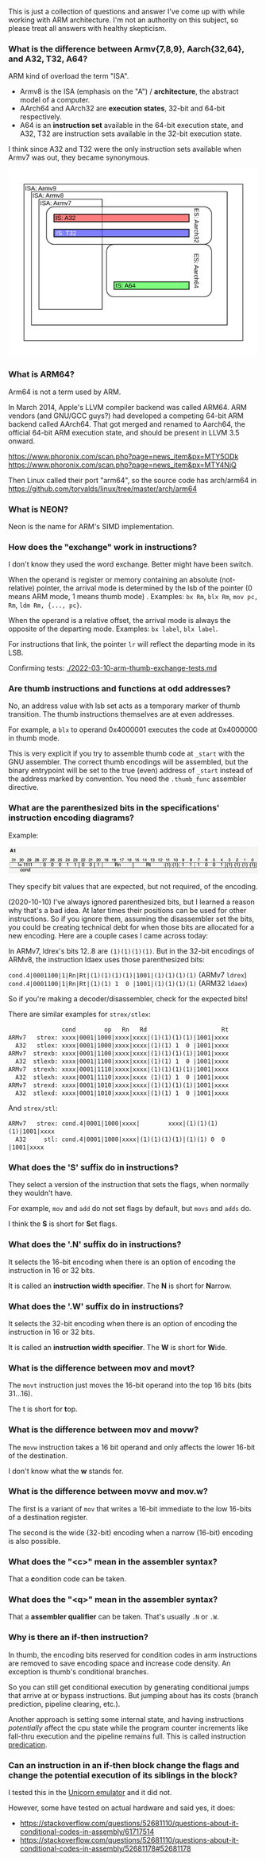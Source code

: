 This is just a collection of questions and answer I've come up with while working with ARM architecture. I'm not an authority on this subject, so please treat all answers with healthy skepticism.

### What is the difference between Armv{7,8,9}, Aarch{32,64}, and A32, T32, A64?

ARM kind of overload the term "ISA".

* Armv8 is the ISA (emphasis on the "A") / **architecture**, the abstract model of a computer.
* AArch64 and AArch32 are **execution states**, 32-bit and 64-bit respectively.
* A64 is an **instruction set** available in the 64-bit execution state, and A32, T32 are instruction sets available in the 32-bit execution state.

I think since A32 and T32 were the only instruction sets available when Armv7 was out, they became synonymous.

![](./assets/arm-isa-terminology.svg)

### What is ARM64?

Arm64 is not a term used by ARM. 

In March 2014, Apple's LLVM compiler backend was called ARM64. ARM vendors (and GNU/GCC guys?) had developed a competing 64-bit ARM backend called AArch64. That got merged and renamed to Aarch64, the official 64-bit ARM execution state, and should be present in LLVM 3.5 onward.

https://www.phoronix.com/scan.php?page=news_item&px=MTY5ODk
https://www.phoronix.com/scan.php?page=news_item&px=MTY4NjQ

Then Linux called their port "arm64", so the source code has arch/arm64 in https://github.com/torvalds/linux/tree/master/arch/arm64

### What is NEON?

Neon is the name for ARM's SIMD implementation.

### How does the "exchange" work in instructions?

I don't know they used the word exchange. Better might have been switch.

When the operand is register or memory containing an absolute (not-relative) pointer, the arrival mode is determined by the lsb of the pointer (0 means ARM mode, 1 means thumb mode) . Examples: `bx Rm`, `blx Rm`, `mov pc, Rm`, `ldm Rm, {..., pc}`.

When the operand is a relative offset, the arrival mode is always the opposite of the departing mode. Examples: `bx label`, `blx label`.

For instructions that link, the pointer `lr` will reflect the departing mode in its LSB.

Confirming tests: [./2022-03-10-arm-thumb-exchange-tests.md](./2022-03-10-arm-thumb-exchange-tests.md)

### Are thumb instructions and functions at odd addresses?

No, an address value with lsb set acts as a temporary marker of thumb transition. The thumb instructions themselves are at even addresses.

For example, a `blx` to operand 0x4000001 executes the code at 0x4000000 in thumb mode.

This is very explicit if you try to assemble thumb code at `_start` with the GNU assembler. The correct thumb encodings will be assembled, but the binary entrypoint will be set to the true (even) address of `_start` instead of the address marked by convention. You need the `.thumb_func` assembler directive.

### What are the parenthesized bits in the specifications' instruction encoding diagrams?

Example:

![image-20221111144403785](assets/image-20221111144403785.png)

They specify bit values that are expected, but not required, of the encoding.

(2020-10-10) I've always ignored parenthesized bits, but I learned a reason why that's a bad idea. At later times their positions can be used for other instructions. So if you ignore them, assuming the disassembler set the bits, you could be creating technical debt for when those bits are allocated for a new encoding. Here are a couple cases I came across today:

In ARMv7, ldrex's bits 12..8 are `(1)(1)(1)(1)`. But in the 32-bit encodings of ARMv8, the instruction ldaex uses those parenthesized bits:

`cond.4|0001100|1|Rn|Rt|(1)(1)(1)(1)|1001|(1)(1)(1)(1)` (ARMv7 `ldrex`)
`cond.4|0001100|1|Rn|Rt|(1)(1) 1  0 |1001|(1)(1)(1)(1)` (ARM32 `ldaex`)

So if you're making a decoder/disassembler, check for the expected bits!

There are similar examples for `strex/stlex`:

```
               cond        op   Rn   Rd                     Rt
ARMv7   strex: xxxx|0001|1000|xxxx|xxxx|(1)(1)(1)(1)|1001|xxxx
  A32   stlex: xxxx|0001|1000|xxxx|xxxx|(1)(1) 1  0 |1001|xxxx
ARMv7  strexb: xxxx|0001|1100|xxxx|xxxx|(1)(1)(1)(1)|1001|xxxx
  A32  stlexb: xxxx|0001|1100|xxxx|xxxx|(1)(1) 1  0 |1001|xxxx
ARMv7  strexh: xxxx|0001|1110|xxxx|xxxx|(1)(1)(1)(1)|1001|xxxx
  A32  stlexh: xxxx|0001|1110|xxxx|xxxx (1)(1) 1  0 |1001|xxxx
ARMv7  strexd: xxxx|0001|1010|xxxx|xxxx|(1)(1)(1)(1)|1001|xxxx
  A32  stlexd: xxxx|0001|1010|xxxx|xxxx|(1)(1) 1  0 |1001|xxxx
```

And `strex/stl`:

```
ARMv7   strex: cond.4|0001|1000|xxxx|        xxxx|(1)(1)(1)(1)|1001|xxxx
  A32     stl: cond.4|0001|1000|xxxx|(1)(1)(1)(1)|(1)(1) 0  0 |1001|xxxx
```

### What does the 'S' suffix do in instructions?

They select a version of the instruction that sets the flags, when normally they wouldn't have.

For example, `mov` and `add` do not set flags by default, but `movs` and `adds` do.

I think the **S** is short for **S**et flags.

### What does the '.N' suffix do in instructions?

It selects the 16-bit encoding when there is an option of encoding the instruction in 16 or 32 bits.

It is called an **instruction width specifier**. The **N** is short for **N**arrow.

### What does the '.W' suffix do in instructions?

It selects the 32-bit encoding when there is an option of encoding the instruction in 16 or 32 bits.

It is called an **instruction width specifier**. The **W** is short for **W**ide.

### What is the difference between mov and movt?

The `movt` instruction just moves the 16-bit operand into the top 16 bits (bits 31...16).

The t is short for **t**op.

### What is the difference between mov and movw?

The `movw` instruction takes a 16 bit operand and only affects the lower 16-bit of the destination.

I don't know what the **w** stands for.

### What is the difference between movw and mov.w?

The first is a variant of `mov` that writes a 16-bit immediate to the low 16-bits of a destination register.

The second is the wide (32-bit) encoding when a narrow (16-bit) encoding is also possible.

### What does the "&lt;c&gt;" mean in the assembler syntax?

That a **c**ondition code can be taken.

### What does the "&lt;q&gt;" mean in the assembler syntax?

That a **assembler qualifier** can be taken. That's usually `.N` or `.W`.

### Why is there an if-then instruction?

In thumb, the encoding bits reserved for condition codes in arm instructions are removed to save encoding space and increase code density. An exception is thumb's conditional branches.

So you can still get conditional execution by generating conditional jumps that arrive at or bypass instructions. But jumping about has its costs (branch prediction, pipeline clearing, etc.).

Another approach is setting some internal state, and having instructions _potentially_ affect the cpu state while the program counter increments like fall-thru execution and the pipeline remains full. This is called instruction [predication](https://en.wikipedia.org/wiki/Predication_(computer_architecture)).

### Can an instruction in an if-then block change the flags and change the potential execution of its siblings in the block?

I tested this in the [Unicorn emulator](https://www.unicorn-engine.org/) and it did not.

However, some have tested on actual hardware and said yes, it does:
* https://stackoverflow.com/questions/52681110/questions-about-it-conditional-codes-in-assembly/61717514
* https://stackoverflow.com/questions/52681110/questions-about-it-conditional-codes-in-assembly/52681178#52681178
